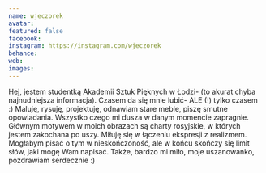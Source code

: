 ```yaml
---
name: wjeczorek
avatar: 
featured: false
facebook: 
instagram: https://instagram.com/wjeczorek
behance: 
web:
images:
---
```

Hej, jestem studentką Akademii Sztuk Pięknych w Łodzi- (to akurat chyba najnudniejsza informacja). Czasem da się mnie lubić- ALE (!) tylko czasem :) Maluję, rysuję, projektuję, odnawiam stare meble, piszę smutne opowiadania. Wszystko czego mi dusza w danym momencie zapragnie. Głównym motywem w moich obrazach są charty rosyjskie, w których jestem zakochana po uszy. Miłuję się w łączeniu ekspresji z realizmem. Mogłabym pisać o tym w nieskończoność, ale w końcu skończy się limit słów, jaki mogę Wam napisać. Także, bardzo mi miło, moje uszanowanko, pozdrawiam serdecznie :)

